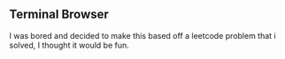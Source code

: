## Terminal Browser
I was bored and decided to make this based off a leetcode problem that i solved, I thought it would be fun.
